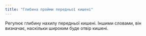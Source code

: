 ```yaml
---
title: "Глибина пройми передньої кишені"
---
```


Регулює глибину нахилу передньої кишені. Іншими словами, він визначає, наскільки широким буде отвір кишені.





